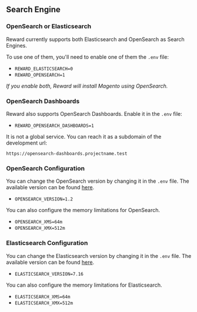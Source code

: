 ## Search Engine

### OpenSearch or Elasticsearch

Reward currently supports both Elasticsearch and OpenSearch as Search Engines.

To use one of them, you'll need to enable one of them the `.env` file:

* `REWARD_ELASTICSEARCH=0`
* `REWARD_OPENSEARCH=1`

*If you enable both, Reward will install Magento using OpenSearch.*

### OpenSearch Dashboards

Reward also supports OpenSearch Dashboards. Enable it in the `.env` file:

* `REWARD_OPENSEARCH_DASHBOARDS=1`

It is not a global service. You can reach it as a subdomain of the development url:

`https://opensearch-dashboards.projectname.test`

### OpenSearch Configuration

You can change the OpenSearch version by changing it in the `.env` file. The available version can be
found [here](https://github.com/rewardenv/reward/tree/main/images/opensearch).

* `OPENSEARCH_VERSION=1.2`

You can also configure the memory limitations for OpenSearch.

* `OPENSEARCH_XMS=64m`
* `OPENSEARCH_XMX=512m`

### Elasticsearch Configuration

You can change the Elasticsearch version by changing it in the `.env` file. The available version can be
found [here](https://github.com/rewardenv/reward/tree/main/images/elasticsearch).

* `ELASTICSEARCH_VERSION=7.16`

You can also configure the memory limitations for Elasticsearch.

* `ELASTICSEARCH_XMS=64m`
* `ELASTICSEARCH_XMX=512m`
